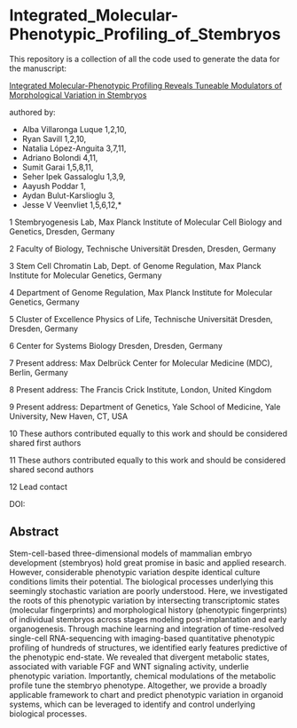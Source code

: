 # Integrated_Molecular-Phenotypic_Profiling_of_Stembryos
This repository is a collection of all the code used to generate the data for the manuscript: 

[Integrated Molecular-Phenotypic Profiling Reveals Tuneable Modulators of Morphological Variation in Stembryos]()

authored by:
- Alba Villaronga Luque 1,2,10, 
- Ryan Savill 1,2,10, 
- Natalia López-Anguita 3,7,11,
- Adriano Bolondi 4,11,
- Sumit Garai 1,5,8,11,
- Seher Ipek Gassaloglu 1,3,9,
- Aayush Poddar 1,
- Aydan Bulut-Karslioglu 3,
- Jesse V Veenvliet 1,5,6,12,*

1 Stembryogenesis Lab, Max Planck Institute of Molecular Cell Biology and Genetics, Dresden, Germany

2 Faculty of Biology, Technische Universität Dresden, Dresden, Germany

3 Stem Cell Chromatin Lab,  Dept.  of Genome Regulation, Max Planck Institute for Molecular Genetics, Germany

4 Department of Genome Regulation, Max Planck Institute for Molecular Genetics, Germany

5 Cluster of Excellence Physics of Life, Technische Universität Dresden, Dresden, Germany

6 Center for Systems Biology Dresden, Dresden, Germany

7 Present address: Max Delbrück Center for Molecular Medicine (MDC), Berlin, Germany

8 Present address: The Francis Crick Institute, London, United Kingdom

9 Present address: Department of Genetics, Yale School of Medicine, Yale University, New Haven, CT, USA

10 These authors contributed equally to this work and should be considered shared first authors

11 These authors contributed equally to this work and should be considered shared second authors

12 Lead contact

DOI: 

## Abstract

Stem-cell-based three-dimensional models of mammalian embryo development (stembryos) hold great promise in basic and applied research. However, considerable phenotypic variation despite identical culture conditions limits their potential. The biological processes underlying this seemingly stochastic variation are poorly understood. Here, we investigated the roots of this phenotypic variation by intersecting transcriptomic states (molecular fingerprints) and morphological history (phenotypic fingerprints) of individual stembryos across stages modeling post-implantation and early organogenesis. Through machine learning and integration of time-resolved single-cell RNA-sequencing with imaging-based quantitative phenotypic profiling of hundreds of structures, we identified early features predictive of the phenotypic end-state. We revealed that divergent metabolic states, associated with variable FGF and WNT signaling activity, underlie phenotypic variation. Importantly, chemical modulations of the metabolic profile tune the stembryo phenotype. Altogether, we provide a broadly applicable framework to chart and predict phenotypic variation in organoid systems, which can be leveraged to identify and control underlying biological processes.

